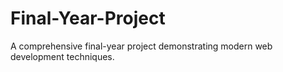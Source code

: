 # Final-Year-Project
A comprehensive final-year project demonstrating modern web development techniques.

